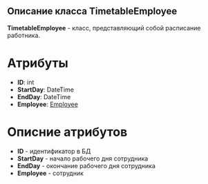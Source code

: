 ## Описание класса TimetableEmployee
**TimetableEmployee** -  класс, представляющий собой расписание работника.
# Атрибуты
- **ID**: int
- **StartDay**: DateTime
- **EndDay**: DateTime
- **Employee**: [Employee](https://github.com/dedneded/UML-Diargam/blob/main/Information/Employee.md)
# Описние атрибутов
- **ID** - идентификатор в БД
- **StartDay** - начало рабочего дня сотрудника
- **EndDay** - окончание рабочего дня сотрудника
- **Employee** - сотрудник
